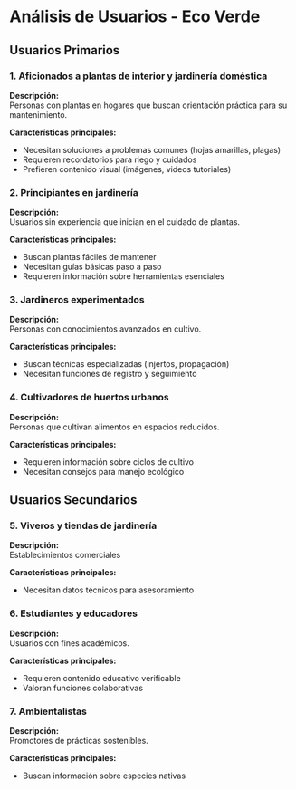 # Análisis de Usuarios - Eco Verde

## Usuarios Primarios

### 1. Aficionados a plantas de interior y jardinería doméstica
**Descripción:**  
Personas con plantas en hogares que buscan orientación práctica para su mantenimiento.

**Características principales:**
- Necesitan soluciones a problemas comunes (hojas amarillas, plagas)
- Requieren recordatorios para riego y cuidados
- Prefieren contenido visual (imágenes, videos tutoriales)

### 2. Principiantes en jardinería
**Descripción:**  
Usuarios sin experiencia que inician en el cuidado de plantas.

**Características principales:**
- Buscan plantas fáciles de mantener
- Necesitan guías básicas paso a paso
- Requieren información sobre herramientas esenciales

### 3. Jardineros experimentados
**Descripción:**  
Personas con conocimientos avanzados en cultivo.

**Características principales:**
- Buscan técnicas especializadas (injertos, propagación)
- Necesitan funciones de registro y seguimiento

### 4. Cultivadores de huertos urbanos
**Descripción:**  
Personas que cultivan alimentos en espacios reducidos.

**Características principales:**
- Requieren información sobre ciclos de cultivo
- Necesitan consejos para manejo ecológico

## Usuarios Secundarios

### 5. Viveros y tiendas de jardinería
**Descripción:**  
Establecimientos comerciales

**Características principales:**
- Necesitan datos técnicos para asesoramiento

### 6. Estudiantes y educadores
**Descripción:**  
Usuarios con fines académicos.

**Características principales:**
- Requieren contenido educativo verificable
- Valoran funciones colaborativas

### 7. Ambientalistas
**Descripción:**  
Promotores de prácticas sostenibles.

**Características principales:**
- Buscan información sobre especies nativas
